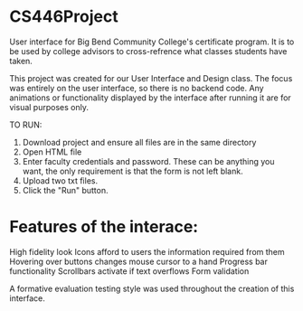 # CS446Project
User interface for Big Bend Community College's certificate program. 
It is to be used by college advisors to cross-refrence what classes students have taken. 

This project was created for our User Interface and Design class. The focus was entirely on the user interface, so there is no backend code. Any animations or functionality displayed by the interface after running it are for visual purposes only. 

TO RUN:
1. Download project and ensure all files are in the same directory
2. Open HTML file
3. Enter faculty credentials and password. These can be anything you want, the only requirement is that the form is not left blank.
4. Upload two txt files. 
5. Click the "Run" button.

<h1>Features of the interace:</h1>
  High fidelity look
  Icons afford to users the information required from them
  Hovering over buttons changes mouse cursor to a hand
  Progress bar functionality  
  Scrollbars activate if text overflows
  Form validation 

A formative evaluation testing style was used throughout the creation of this interface. 



